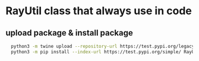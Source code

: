 # RayUtil class that always use in code

## upload package & install package
```bash
  python3 -m twine upload --repository-url https://test.pypi.org/legacy/ dist/*    
  python3 -m pip install --index-url https://test.pypi.org/simple/ RayUtil
```


